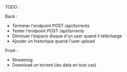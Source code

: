 TODO :

Back :

* Terminer l'endpoint POST /api/torrents
* Tester l'endpoint POST /api/torrents
* Diminuer l'espace disque d'un user quand il télécharge
* Ajouter un historique quand l'user upload

Front :
* Streaming
* Download un torrent (les data en tout cas)